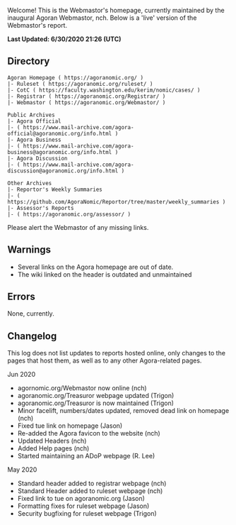 Welcome! This is the Webmastor's homepage, currently maintained by the inaugural Agoran Webmastor, nch. Below is a 'live' version of the Webmastor's report.

**Last Updated: 6/30/2020 21:26 (UTC)**

Directory
-------------

```
Agoran Homepage ( https://agoranomic.org/ )
|- Ruleset ( https://agoranomic.org/ruleset/ )
|- CotC ( https://faculty.washington.edu/kerim/nomic/cases/ )
|- Registrar ( https://agoranomic.org/Registrar/ )
|- Webmastor ( https://agoranomic.org/Webmastor/ )

Public Archives
|- Agora Official
|- ( https://www.mail-archive.com/agora-official@agoranomic.org/info.html )
|- Agora Business
|- ( https://www.mail-archive.com/agora-business@agoranomic.org/info.html )
|- Agora Discussion
|- ( https://www.mail-archive.com/agora-discussion@agoranomic.org/info.html )

Other Archives
|- Reportor's Weekly Summaries
|- ( https://github.com/AgoraNomic/Reportor/tree/master/weekly_summaries )
|- Assessor's Reports
|- ( https://agoranomic.org/assessor/ )
```

Please alert the Webmastor of any missing links.

Warnings
--------

- Several links on the Agora homepage are out of date.
- The wiki linked on the header is outdated and unmaintained

Errors
------

None, currently.


Changelog
----------------

This log does not list updates to reports hosted online, only changes to the
pages that host them, as well as to any other Agora-related pages.

Jun 2020

- agornomic.org/Webmastor now online (nch)
- agoranomic.org/Treasuror webpage updated (Trigon)
- agoranomic.org/Treasuror is now maintained (Trigon)
- Minor facelift, numbers/dates updated, removed dead link on homepage (nch)
- Fixed tue link on homepage (Jason)
- Re-added the Agora favicon to the website (nch)
- Updated Headers (nch)
- Added Help pages (nch)
- Started maintaining an ADoP webpage (R. Lee)

May 2020

- Standard header added to registrar webpage (nch)
- Standard Header added to ruleset webpage (nch)
- Fixed link to tue on agoranomic.org (Jason)
- Formatting fixes for ruleset webpage (Jason)
- Security bugfixing for ruleset webpage (Trigon)

